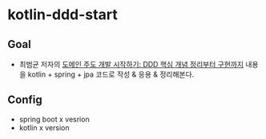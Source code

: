 # kotlin-ddd-start

## Goal
- 최범균 저자의 [도메인 주도 개발 시작하기: DDD 핵심 개념 정리부터 구현까지](https://product.kyobobook.co.kr/detail/S000001810495) 내용을 kotlin + spring + jpa 코드로 작성 & 응용 & 정리해본다.

## Config
- spring boot x vesrion
- kotlin x version
